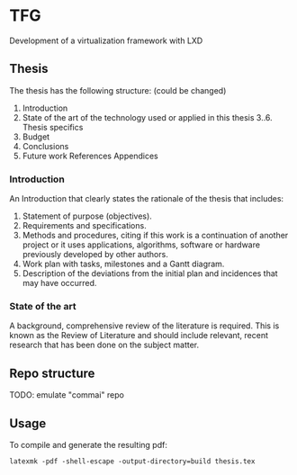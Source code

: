 # TFG
Development of a virtualization framework with LXD

## Thesis
The thesis has the following structure: (could be changed)
1. Introduction
2. State of the art of the technology used or applied
in this thesis
3..6. Thesis specifics
7. Budget
8. Conclusions
9. Future work
References
Appendices

### Introduction
An Introduction that clearly states the rationale of the thesis that includes:
1. Statement of purpose (objectives).
2. Requirements and specifications.
3. Methods and procedures, citing if this work is a continuation of another project or
it uses applications, algorithms, software or hardware previously developed by other
authors.
4. Work plan with tasks, milestones and a Gantt diagram.
5. Description of the deviations from the initial plan and incidences that may have
occurred.

### State of the art
A background, comprehensive review of the literature is required. This is known as the
Review of Literature and should include relevant, recent research that has been done on
the subject matter.

## Repo structure
TODO: emulate "commai" repo

## Usage
To compile and generate the resulting pdf:
```
latexmk -pdf -shell-escape -output-directory=build thesis.tex
```
